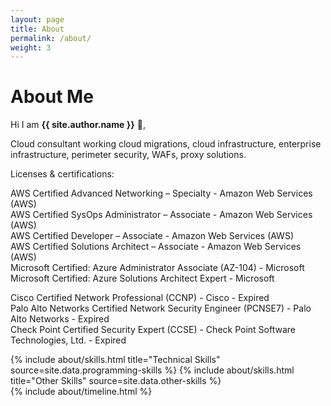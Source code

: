 ```yaml
---
layout: page
title: About
permalink: /about/
weight: 3
---
```


# **About Me**

Hi I am **{{ site.author.name }}** :wave:,


Cloud consultant working cloud migrations, cloud infrastructure, enterprise infrastructure, perimeter security, WAFs, proxy solutions.

Licenses & certifications:

AWS Certified Advanced Networking – Specialty - Amazon Web Services (AWS)
<br>AWS Certified SysOps Administrator – Associate - Amazon Web Services (AWS)
<br>AWS Certified Developer – Associate - Amazon Web Services (AWS)
<br>AWS Certified Solutions Architect – Associate - Amazon Web Services (AWS)
<br>Microsoft Certified: Azure Administrator Associate (AZ-104) - Microsoft
<br>Microsoft Certified: Azure Solutions Architect Expert - Microsoft

Cisco Certified Network Professional (CCNP) - Cisco - Expired
<br>Palo Alto Networks Certified Network Security Engineer (PCNSE7) - Palo Alto Networks - Expired
<br>Check Point Certified Security Expert (CCSE) - Check Point Software Technologies, Ltd. - Expired

<div class="row">
{% include about/skills.html title="Technical Skills" source=site.data.programming-skills %}
{% include about/skills.html title="Other Skills" source=site.data.other-skills %}
</div>

<div class="row">
{% include about/timeline.html %}
</div>